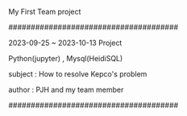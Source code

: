 My First Team project

######################################

2023-09-25 ~ 2023-10-13 Project

Python(jupyter) , Mysql(HeidiSQL)

subject : How to resolve Kepco's problem

author : PJH and my team member

######################################
